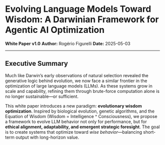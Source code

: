 # Evolving Language Models Toward Wisdom: A Darwinian Framework for Agentic AI Optimization

**White Paper v1.0**
**Author:** Rogério Figurelli
**Date:** 2025-05-03

---

## Executive Summary

Much like Darwin’s early observations of natural selection revealed the generative logic behind evolution, we now face a similar frontier in the optimization of large language models (LLMs). As these systems grow in scale and capability, refining them through brute-force computation alone is no longer sustainable—or sufficient.

This white paper introduces a new paradigm: **evolutionary wisdom optimization**. Inspired by biological evolution, genetic algorithms, and the Equation of Wisdom (Wisdom = Intelligence ^ Consciousness), we propose a framework to evolve LLM behavior not only for performance, but for **ethical alignment, adaptability, and emergent strategic foresight**. The goal is to create systems that optimize toward *wise behavior*—balancing short-term output with long-horizon value.
